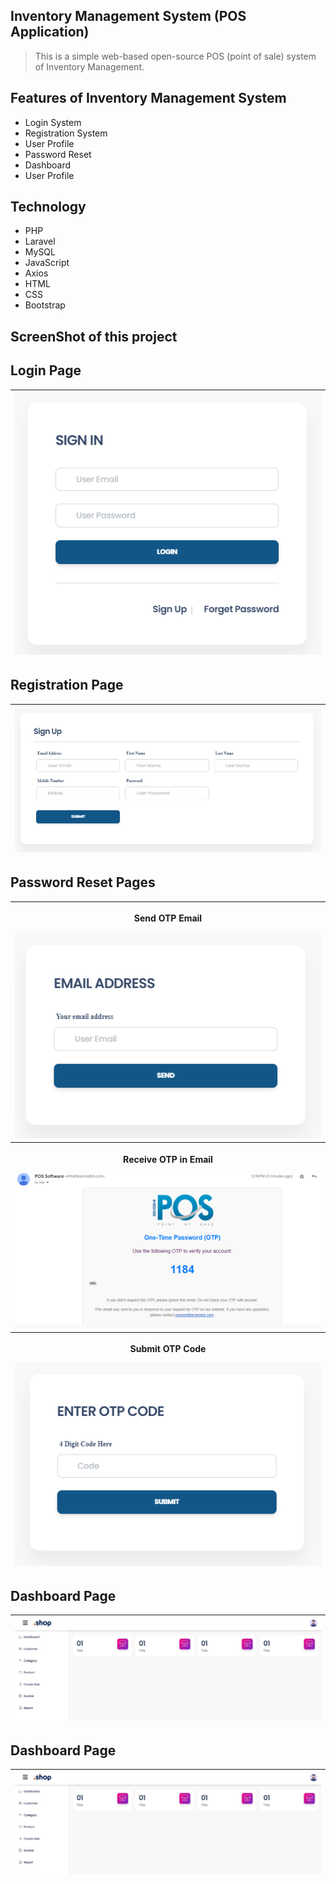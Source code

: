 ## Inventory Management System (POS Application)
<blockquote><p>This is a simple web-based open-source POS (point of sale) system of Inventory Management.</p></blockquote>

## Features of Inventory Management System
<ul>
    <li>Login System</li>
    <li>Registration System</li>
    <li>User Profile</li>
    <li>Password Reset</li>
    <li>Dashboard</li>
    <li>User Profile</li>
</ul>

## Technology
<ul>
    <li>PHP</li>
    <li>Laravel</li>
    <li>MySQL</li>
    <li>JavaScript</li>
    <li>Axios</li>
    <li>HTML</li>
    <li>CSS</li>
    <li>Bootstrap</li>
</ul>

## ScreenShot of this project
## Login Page
<table>
    <thead>
        <tr>
            <th>
                <img src="screenshots/signin.png" alt="signin-page ss">
            </th>
        </tr>
    </thead>
</table>

## Registration Page
<table>
    <thead>
        <tr>
            <th>
                <img src="screenshots/signUp.png" alt="signUp-page ss">
            </th>
        </tr>
    </thead>
</table>

## Password Reset Pages
<table>
    <thead>
        <tr>
            <th>
                <p>Send OTP Email</p>
                <img src="screenshots/sendOTPform.png" alt="sendOTPform-page ss">
            </th>
        </tr>
        <tr>
            <th>
                <p>Receive OTP in Email</p>
                <img src="screenshots/sendOTP.png" alt="sendOTPform-page ss">
            </th>
        </tr>
        <tr>
            <th>
                <p>Submit OTP Code</p>
                <img src="screenshots/submitOTP.png" alt="submitOTP-page ss">
            </th>
        </tr>
    </thead>
</table>

## Dashboard Page
<table>
    <thead>
        <tr>
            <th>
                <img src="screenshots/dashboard.png" alt="dashboard-page ss">
            </th>
        </tr>
    </thead>
</table>

## Dashboard Page
<table>
    <thead>
        <tr>
            <th>
                <img src="screenshots/dashboard.png" alt="dashboard-page ss">
            </th>
        </tr>
    </thead>
</table>
